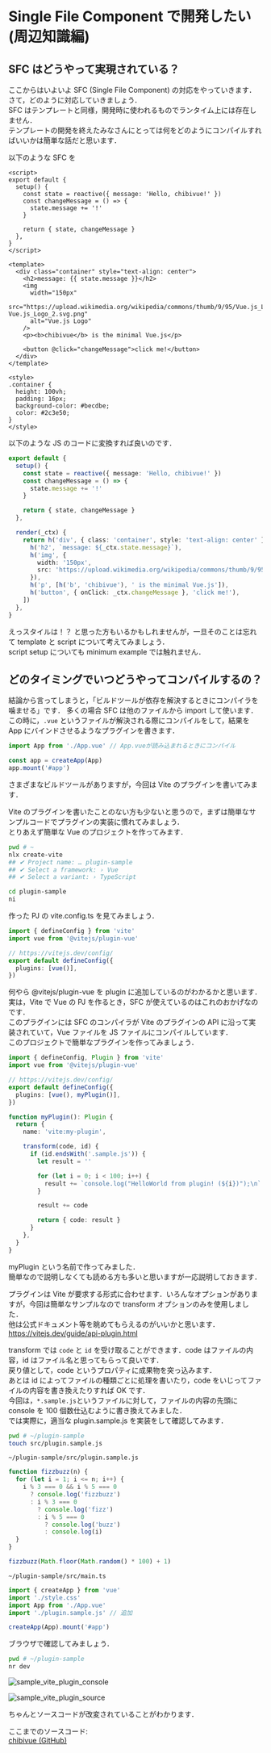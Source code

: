 # Single File Component で開発したい (周辺知識編)

## SFC はどうやって実現されている？

ここからはいよいよ SFC (Single File Component) の対応をやっていきます．  
さて，どのように対応していきましょう．\
SFC はテンプレートと同様，開発時に使われるものでランタイム上には存在しません．  
テンプレートの開発を終えたみなさんにとっては何をどのようにコンパイルすればいいかは簡単な話だと思います．

以下のような SFC を

```vue
<script>
export default {
  setup() {
    const state = reactive({ message: 'Hello, chibivue!' })
    const changeMessage = () => {
      state.message += '!'
    }

    return { state, changeMessage }
  },
}
</script>

<template>
  <div class="container" style="text-align: center">
    <h2>message: {{ state.message }}</h2>
    <img
      width="150px"
      src="https://upload.wikimedia.org/wikipedia/commons/thumb/9/95/Vue.js_Logo_2.svg/1200px-Vue.js_Logo_2.svg.png"
      alt="Vue.js Logo"
    />
    <p><b>chibivue</b> is the minimal Vue.js</p>

    <button @click="changeMessage">click me!</button>
  </div>
</template>

<style>
.container {
  height: 100vh;
  padding: 16px;
  background-color: #becdbe;
  color: #2c3e50;
}
</style>
```

以下のような JS のコードに変換すれば良いのです．

```ts
export default {
  setup() {
    const state = reactive({ message: 'Hello, chibivue!' })
    const changeMessage = () => {
      state.message += '!'
    }

    return { state, changeMessage }
  },

  render(_ctx) {
    return h('div', { class: 'container', style: 'text-align: center' }, [
      h('h2', `message: ${_ctx.state.message}`),
      h('img', {
        width: '150px',
        src: 'https://upload.wikimedia.org/wikipedia/commons/thumb/9/95/Vue.js_Logo_2.svg/1200px-Vue.js_Logo_2.svg.png',
      }),
      h('p', [h('b', 'chibivue'), ' is the minimal Vue.js']),
      h('button', { onClick: _ctx.changeMessage }, 'click me!'),
    ])
  },
}
```

えっスタイルは！？ と思った方もいるかもしれませんが，一旦そのことは忘れて template と script について考えてみましょう．\
script setup についても minimum example では触れません．

## どのタイミングでいつどうやってコンパイルするの？

結論から言ってしまうと，「ビルドツールが依存を解決するときにコンパイラを噛ませる」です．
多くの場合 SFC は他のファイルから import して使います．
この時に，`.vue` というファイルが解決される際にコンパイルをして，結果を App にバインドさせるようなプラグインを書きます．

```ts
import App from './App.vue' // App.vueが読み込まれるときにコンパイル

const app = createApp(App)
app.mount('#app')
```

さまざまなビルドツールがありますが，今回は Vite のプラグインを書いてみます．

Vite のプラグインを書いたことのない方も少ないと思うので，まずは簡単なサンプルコードでプラグインの実装に慣れてみましょう．\
とりあえず簡単な Vue のプロジェクトを作ってみます．

```sh
pwd # ~
nlx create-vite
## ✔ Project name: … plugin-sample
## ✔ Select a framework: › Vue
## ✔ Select a variant: › TypeScript

cd plugin-sample
ni
```

作った PJ の vite.config.ts を見てみましょう．

```ts
import { defineConfig } from 'vite'
import vue from '@vitejs/plugin-vue'

// https://vitejs.dev/config/
export default defineConfig({
  plugins: [vue()],
})
```

何やら @vitejs/plugin-vue を plugin に追加しているのがわかるかと思います．  
実は，Vite で Vue の PJ を作るとき，SFC が使えているのはこれのおかげなのです．  
このプラグインには SFC のコンパイラが Vite のプラグインの API に沿って実装されていて，Vue ファイルを JS ファイルにコンパイルしています．  
このプロジェクトで簡単なプラグインを作ってみましょう．

```ts
import { defineConfig, Plugin } from 'vite'
import vue from '@vitejs/plugin-vue'

// https://vitejs.dev/config/
export default defineConfig({
  plugins: [vue(), myPlugin()],
})

function myPlugin(): Plugin {
  return {
    name: 'vite:my-plugin',

    transform(code, id) {
      if (id.endsWith('.sample.js')) {
        let result = ''

        for (let i = 0; i < 100; i++) {
          result += `console.log("HelloWorld from plugin! (${i})");\n`
        }

        result += code

        return { code: result }
      }
    },
  }
}
```

myPlugin という名前で作ってみました．  
簡単なので説明しなくても読める方も多いと思いますが一応説明しておきます．

プラグインは Vite が要求する形式に合わせます．いろんなオプションがありますが，今回は簡単なサンプルなので transform オプションのみを使用しました．  
他は公式ドキュメント等を眺めてもらえるのがいいかと思います．https://vitejs.dev/guide/api-plugin.html

transform では `code` と `id` を受け取ることができます．code はファイルの内容，id はファイル名と思ってもらって良いです．\
戻り値として，code というプロパティに成果物を突っ込みます．  
あとは id によってファイルの種類ごとに処理を書いたり，code をいじってファイルの内容を書き換えたりすれば OK です．  
今回は，`*.sample.js`というファイルに対して，ファイルの内容の先頭に console を 100 個数仕込むように書き換えてみました．  
では実際に，適当な plugin.sample.js を実装をして確認してみます．

```sh
pwd # ~/plugin-sample
touch src/plugin.sample.js
```

`~/plugin-sample/src/plugin.sample.js`

```ts
function fizzbuzz(n) {
  for (let i = 1; i <= n; i++) {
    i % 3 === 0 && i % 5 === 0
      ? console.log('fizzbuzz')
      : i % 3 === 0
        ? console.log('fizz')
        : i % 5 === 0
          ? console.log('buzz')
          : console.log(i)
  }
}

fizzbuzz(Math.floor(Math.random() * 100) + 1)
```

`~/plugin-sample/src/main.ts`

```ts
import { createApp } from 'vue'
import './style.css'
import App from './App.vue'
import './plugin.sample.js' // 追加

createApp(App).mount('#app')
```

ブラウザで確認してみましょう．

```sh
pwd # ~/plugin-sample
nr dev
```

![sample_vite_plugin_console](https://raw.githubusercontent.com/chibivue-land/chibivue/main/book/images/sample_vite_plugin_console.png)

![sample_vite_plugin_source](https://raw.githubusercontent.com/chibivue-land/chibivue/main/book/images/sample_vite_plugin_source.png)

ちゃんとソースコードが改変されていることがわかります．

ここまでのソースコード:  
[chibivue (GitHub)](https://github.com/chibivue-land/chibivue/tree/main/book/impls/10_minimum_example/070_sfc_compiler)